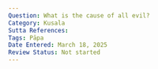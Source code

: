 ```yaml
---
Question: What is the cause of all evil?
Category: Kusala
Sutta References:
Tags: Pāpa
Date Entered: March 18, 2025
Review Status: Not started
---
```

